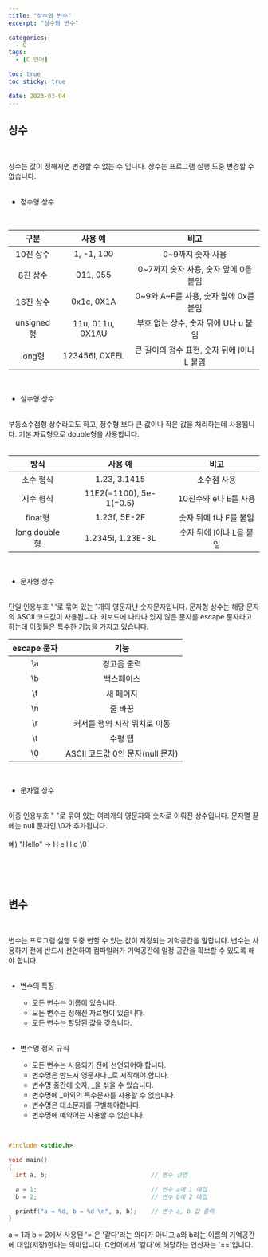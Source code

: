 ```yaml
---
title: "상수와 변수"
excerpt: "상수와 변수"

categories:
  - C
tags:
  - [C 언어]

toc: true
toc_sticky: true

date: 2023-03-04
---
```


## 상수
<br>

상수는 값이 정해지면 변경할 수 없는 수 입니다. 상수는 프로그램 실행 도중 변경할 수 없습니다.
<br><br>

* 정수형 상수
<br>

|구분|사용 예|비고|
|:---:|:---:|:---:|
|10진 상수  |1, -1, 100       |0~9까지 숫자 사용                          |
|8진 상수   |011, 055         |0~7까지 숫자 사용, 숫자 앞에 0을 붙임      |
|16진 상수  |0x1c, 0X1A       |0~9와 A~F를 사용, 숫자 앞에 0x를 붙임      |
|unsigned형 |11u, 011u, 0X1AU |부호 없는 상수, 숫자 뒤에 U나 u 붙임       |
|long형     |123456l, 0XEEL   |큰 길이의 정수 표현, 숫자 뒤에 l이나 L 붙임|
<br>

* 실수형 상수
<br>
부동소수점형 상수라고도 하고, 정수형 보다 큰 값이나 작은 값을 처리하는데 사용됩니다. 기본 자료형으로 double형을 사용합니다.
<br><br>

|방식|사용 예|비고|
|:---:|:---:|:---:|
|소수 형식      |1.23, 3.1415           |소수점 사용              |
|지수 형식      |11E2(=1100), 5e-1(=0.5)|10진수와 e나 E를 사용    |
|float형        |1.23f, 5E-2F           |숫자 뒤에 f나 F를 붙임   |
|long double형  |1.2345l, 1.23E-3L      |숫자 뒤에 l이나 L을 붙임 |
<br>

* 문자형 상수
<br>
단일 인용부호 ' '로 묶여 있는 1개의 영문자난 숫자문자입니다. 문자형 상수는 해당 문자의 ASCII 코드값이 사용됩니다. 키보드에 나타나 있지 않은 문자를 escape 문자라고 하는데 이것들은 특수한 기능을 가지고 있습니다.
<br>

  |escape 문자|기능|
  |:---:|:---:|
  |\a|경고음 출력|
  |\b|백스페이스|
  |\f|새 페이지|
  |\n|줄 바꿈|
  |\r|커서를 행의 시작 위치로 이동|
  |\t|수평 탭|
  |\0|ASCII 코드값 0인 문자(null 문자)|
<br>

* 문자열 상수
<br>
이중 인용부호 " "로 묶여 있는 여러개의 영문자와 숫자로 이뤄진 상수입니다. 문자열 끝에는 null 문자인 \0가 추가됩니다.
<br><br>
예) "Hello" -> H e l l o \0

<br><br><br>

## 변수
<br>

변수는 프로그램 실행 도중 변할 수 있는 값이 저장되는 기억공간을 말합니다. 변수는 사용하기 전에 반드시 선언하여 컴파일러가 기억공간에 일정 공간을 확보할 수 있도록 해야 합니다.
<br><br>

  * 변수의 특징

    - 모든 변수는 이름이 있습니다.
    - 모든 변수는 정해진 자료형이 있습니다.
    - 모든 변수는 할당된 값을 갖습니다.
    <br><br>

  * 변수명 정의 규칙

    - 모든 변수는 사용되기 전에 선언되어야 합니다.
    - 변수명은 반드시 영문자나 _로 시작해야 합니다.
    - 변수명 중간에 숫자, _을 섞을 수 있습니다.
    - 변수명에 _이외의 특수문자를 사용할 수 없습니다.
    - 변수명은 대소문자를 구별해야합니다.
    - 변수명에 예약어는 사용할 수 없습니다.

<br>

``` C
#include <stdio.h>

void main()
{
  int a, b;                             // 변수 선언

  a = 1;                                // 변수 a에 1 대입
  b = 2;                                // 변수 b에 2 대입

  printf("a = %d, b = %d \n", a, b);    // 변수 a, b 값 출력
}
```

a = 1과 b = 2에서 사용된 '='은 '같다'라는 의미가 아니고 a와 b라는 이름의 기억공간에 대입(저장)한다는 의미입니다. C언어에서 '같다'에 해당하는 연산자는 '=='입니다.

<br>
